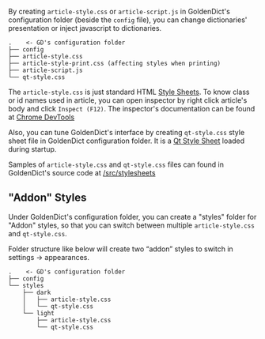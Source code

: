 By creating `article-style.css` or `article-script.js` in GoldenDict's configuration folder (beside the `config` file), you can change dictionaries' presentation or inject javascript to dictionaries.

```
.    <- GD's configuration folder
├── config
├── article-style.css
├── article-style-print.css (affecting styles when printing)
├── article-script.js
└── qt-style.css
```

The `article-style.css` is just standard HTML [Style Sheets](https://developer.mozilla.org/docs/Web/CSS). To know class or id names used in article, you can open inspector by right click article's body and click `Inspect (F12)`. The inspector's documentation can be found at [Chrome DevTools](https://developer.chrome.com/docs/devtools/)

Also, you can tune GoldenDict's interface by creating `qt-style.css` style sheet file in GoldenDict configuration folder. It is a [Qt Style Sheet](https://doc.qt.io/qt-6/stylesheet-reference.html) loaded during startup.

Samples of `article-style.css` and `qt-style.css` files can found in GoldenDict's source code at [/src/stylesheets](https://github.com/xiaoyifang/goldendict-ng/tree/staged/src/stylesheets)

## "Addon" Styles

Under GoldenDict's configuration folder, you can create a "styles" folder for "Addon" styles, so that you can switch between multiple `article-style.css` and `qt-style.css`.

Folder structure like below will create two “addon” styles to switch in settings -> appearances.

```
.    <- GD's configuration folder
├── config
└── styles
    ├── dark
    │   ├── article-style.css
    │   └── qt-style.css
    └── light
        ├── article-style.css
        └── qt-style.css
```

